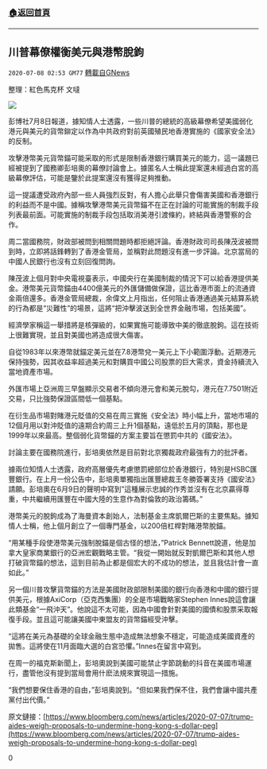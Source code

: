 ###  [:house:返回首頁](https://github.com/ourhimalayas/txt)
---

## 川普幕僚權衡美元與港幣脫鉤
`2020-07-08 02:53 GM77` [轉載自GNews](https://gnews.org/zh-hant/257353/)

整理：紅色馬克杯 文噠

![](https://s3.amazonaws.com/gnews-media-offload/wp-content/uploads/2020/07/08025054/7.8-4-1.png)

彭博社7月8日報道，據知情人士透露，一些川普的總統的高級幕僚希望美國弱化港元與美元的貨幣鉚定以作為中共政府對前英國殖民地香港實施的《國家安全法》的反制。

攻擊港幣美元貨幣錨可能采取的形式是限制香港銀行購買美元的能力，這一議題已經被提到了國務卿彭培奧的幕僚討論會上。據匿名人士稱此提案還未經過白宮的高級幕僚評估，可能是鑒於此提案還沒有獲得足夠推動。

這一提議遭受政府內部一些人員強烈反對，有人擔心此舉只會傷害美國和香港銀行的利益而不是中國。據稱攻擊港幣美元貨幣錨不在正在討論的可能實施的制裁手段列表最前面。可能實施的制裁手段包括取消美港引渡條約，終結與香港警察的合作。

周二當國務院，財政部被問到相關問題時都拒絕評論。香港財政司司長陳茂波被問到時，立即將話鋒轉到了香港金管局，並稱對此問題沒有進一步評論。北京當局的中國人民銀行也沒有立刻回復問詢。

陳茂波上個月對中央電視臺表示，中國央行在美國制裁的情況下可以給香港提供美金。港幣美元貨幣錨由4400億美元的外匯儲備做保證，這比香港市面上的流通資金兩倍還多。香港金管局總裁，余偉文上月指出，任何阻止香港通過美元結算系統的行為都是“災難性”的場景，這將“把沖擊波送到全世界金融市場，包括美國”。

經濟學家稱這一舉措將是核彈級的，如果實施可能導致中美的徹底脫鉤。這在技術上很難實現，並且對美國也將造成很大傷害。

自從1983年以來港幣就錨定美元並在7.8港幣兌一美元上下小範圍浮動。近期港元保持強勢，因其收益率超過美元和對購買中國公司股票的巨大需求，資金持續流入當地資產市場。

外匯市場上亞洲周三早盤顯示交易者不傾向港元會和美元脫勾，港元在7.7501附近交易，只比強勢保證區間低一個基點。

在衍生品市場對賭港元貶值的交易在周三實施《安全法》時小幅上升，當地市場的12個月用以對沖貶值的遠期合約周三上升1個基點，遠低於五月的頂點，那也是1999年以來最高。整個弱化貨幣錨的方案主要旨在懲罰中共的《國安法》。

討論主要在國務院進行，彭培奧依然是目前對北京獨裁政府最強有力的批評者。

據兩位知情人士透露，政府高層優先考慮懲罰總部位於香港銀行，特別是HSBC匯豐銀行。在上月一份公告中，彭培奧單獨指出匯豐總裁王冬勝簽署支持《國安法》請願。彭培奧在6月9日的聲明中寫到”這種展示忠誠的作秀並沒有在北京贏得尊重，中共繼續用匯豐在中國大陸的生意作為對倫敦的政治籌碼。”

港幣美元的脫鉤成為了海曼資本創始人，法制基金主席凱爾巴斯的主要焦點。據知情人士稱，他上個月創立了一個專門基金，以200倍杠桿對賭港幣脫錨。

“用某種手段使港幣美元強制脫錨是個古怪的想法，”Patrick Bennett說道，他是加拿大皇家商業銀行的亞洲宏觀戰略主管。“我從一開始就反對凱爾巴斯和其他人想打破貨幣錨的想法，這到目前為止都是個宏大的不成功的想法，並且我估計會一直如此。”

另一個川普攻擊貨幣錨的方法是美國財政部限制美國的銀行向香港和中國的銀行提供美元，根據AxiCorp（亞克西集團）的全是市場戰略家Stephen Innes說這會讓此類基金“一飛沖天”。他說這不太可能，因為中國會針對美國的國債和股票采取報復手段。並且這可能讓美國中東盟友的貨幣錨經受沖擊。

“這將在美元為基礎的全球金融生態中造成無法想象不穩定，可能造成美國資產的拋售。這將使在11月面臨大選的白宮恐懼。”Innes在留言中寫到。

在周一的福克斯新聞上，彭培奧說到美國可能禁止字節跳動的抖音在美國市場運行，盡管他沒有提到當局會用什麽法規來實現這一措施。

“我們想要保住香港的自由，”彭培奧說到。“但如果我們保不住，我們會讓中國共產黨付出代價。”

原文鏈接：[https://www.bloomberg.com/news/articles/2020-07-07/trump-aides-weigh-proposals-to-undermine-hong-kong-s-dollar-peg](https://www.bloomberg.com/news/articles/2020-07-07/trump-aides-weigh-proposals-to-undermine-hong-kong-s-dollar-peg)

0
